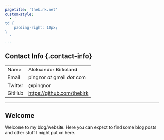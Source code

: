```yaml
---
pagetitle: 'thebirk.net'
custom-style:
  - '
td {
    padding-right: 10px;
}
  '
...
```


## Contact Info {.contact-info}

|         |                              |
|:--------|:-----------------------------|
| Name    | Aleksander Birkeland         |
| Email   | pingnor *at* gmail *dot* com |
| Twitter | @pingnor                     |
| GitHub  | <https://github.com/thebirk> |

---

## Welcome

Welcome to my blog/website. Here you can expect to find some blog posts and other stuff I might put on here.